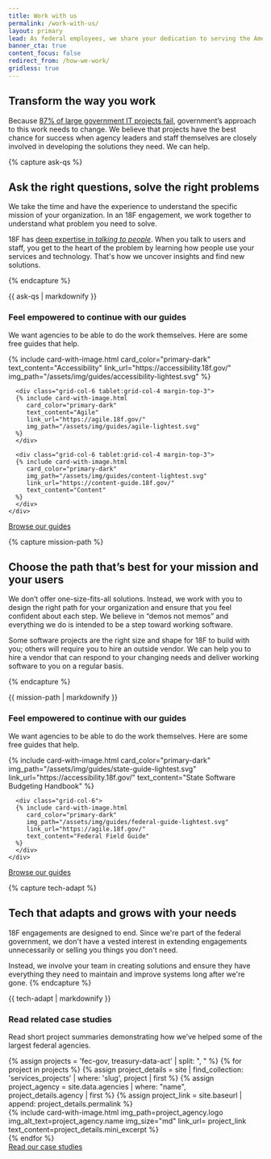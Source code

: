 ```yaml
---
title: Work with us
permalink: /work-with-us/
layout: primary
lead: As federal employees, we share your dedication to serving the American&nbsp;public. 
banner_cta: true
content_focus: false
redirect_from: /how-we-work/
gridless: true
---
```



<section class="usa-section usa-section--dark bg-primary-darker section-padding-6">
<div class="grid-container">
  <div class="grid-row">
    <div class="grid-col">
    <h2>Transform the way you work</h2>
    <p> 
        Because <a href="https://derisking-guide.18f.gov/" class="text-primary-lightest">87% of large government IT projects fail</a>, government’s approach to this work needs to change. We believe that projects have the best chance for success when agency leaders and staff themselves are closely involved in developing the solutions they need. We can help.
    </p>
    </div>
  </div>
</div>
</section>


{% capture ask-qs %}

## Ask the right questions, solve the right problems

We take the time and have the experience to understand the specific mission of your organization. In an 18F engagement, we work together to understand what problem you need to solve. 

18F has [deep expertise in _talking to people_](https://18f.gov/guides). When you talk to users and staff, you get to the heart of the problem by learning how people use your services and technology. That's how we uncover insights and find new solutions.

{% endcapture %}

<section class="usa-section bg-base-lightest"> 
  <div class="grid-container"> 
    <div class="grid-row grid-gap">
      <div class="tablet-lg:grid-col-7">
        {{ ask-qs | markdownify }}
      </div>
      <div class="tablet-lg:grid-col-5">
        <img src="{{ site.baseurl }}/assets/img/work-with-us/work-with-us-illo-1.svg" 
        alt=""
        >
      </div>
    </div> 
    <h3 class="text-normal"> Feel empowered to continue with our guides</h3>
    <p class="font-sans-lg"> We want agencies to be able to do the work themselves. Here are some free guides that help. </p>
    <div class="grid-row grid-gap-md">
      <div class="grid-col-6 tablet:grid-col-4 margin-top-3">
      {% include card-with-image.html 
         card_color="primary-dark"
         text_content="Accessibility"
         link_url="https://accessibility.18f.gov/"
         img_path="/assets/img/guides/accessibility-lightest.svg"
      %}
      </div>
      
      <div class="grid-col-6 tablet:grid-col-4 margin-top-3">
      {% include card-with-image.html 
         card_color="primary-dark"
         text_content="Agile"
         link_url="https://agile.18f.gov/"
         img_path="/assets/img/guides/agile-lightest.svg"
      %}
      </div>

      <div class="grid-col-6 tablet:grid-col-4 margin-top-3">
      {% include card-with-image.html 
         card_color="primary-dark"
         img_path="/assets/img/guides/content-lightest.svg"
         link_url="https://content-guide.18f.gov/"
         text_content="Content"
      %}
      </div>
    </div>
   <a href="{{ site.baseurl }}/guides/" class="usa-button usa-button--outline margin-top-3">
     Browse our guides 
   </a>
  </div>
</section>

  

{% capture mission-path %}

## Choose the path that’s best for your mission and your users

We don’t offer one-size-fits-all solutions. Instead, we work with you to design the right path for your organization and ensure that you feel confident about each step. We believe in “demos not memos” and everything we do is intended to be a step toward working software.

Some software projects are the right size and shape for 18F to build with you; others will require you to hire an outside vendor. We can help you to hire a vendor that can respond to your changing needs and deliver working software to you on a regular basis.

{% endcapture %}

<section class="usa-section"> 
  <div class="grid-container">
    <div class="grid-row">
      <div class="tablet-lg:grid-col-7">
         {{ mission-path | markdownify }}
      </div>
      <div class="tablet-lg:grid-col-5">
        <img src="{{ site.baseurl }}/assets/img/work-with-us/work-with-us-illo-2.svg" 
        alt=""
        >
      </div>
    </div>
    <h3 class="text-normal"> Feel empowered to continue with our guides</h3>
    <p class="font-sans-lg"> We want agencies to be able to do the work themselves. Here are some free guides that help. </p>
    <div class="grid-row grid-gap-md">
      <div class="grid-col-6">
      {% include card-with-image.html 
         card_color="primary-dark"
         img_path="/assets/img/guides/state-guide-lightest.svg"
         link_url="https://accessibility.18f.gov/"
         text_content="State Software Budgeting Handbook"
      %}
      </div>
      
      <div class="grid-col-6">
      {% include card-with-image.html 
         card_color="primary-dark"
         img_path="/assets/img/guides/federal-guide-lightest.svg"
         link_url="https://agile.18f.gov/"
         text_content="Federal Field Guide"
      %}
      </div>
    </div>
   <a href="{{ site.baseurl }}/guides/" class="usa-button usa-button--outline margin-top-3">
     Browse our guides 
   </a>
  </div>
</section>


{% capture tech-adapt %}

## Tech that adapts and grows with your needs

18F engagements are designed to end. Since we're part of the federal government, we don't have a vested interest in extending engagements unnecessarily or selling you things you don't need. 

Instead, we involve your team in creating solutions and ensure they have everything they need to maintain and improve systems long after we're gone.
{% endcapture %}



<section class="usa-section bg-base-lightest"> 
  <div class="grid-container">
    <div class="grid-row">
      <div class="tablet-lg:grid-col-7">
         {{ tech-adapt | markdownify }}
      </div>
      <div class="tablet-lg:grid-col-5">
        <img src="{{ site.baseurl }}/assets/img/work-with-us/work-with-us-illo-3.svg" 
        alt=""
        >
      </div>
    </div>
    <h3 class="text-normal">Read related case studies</h3>
    <p class="font-sans-lg">Read short project summaries demonstrating how we’ve helped some of the largest federal agencies.</p>
    <div class="grid-row grid-gap-md">
    {% assign projects = 'fec-gov, treasury-data-act' | split: ", " %}
    {% for project in projects %} 
      {% assign project_details = site | find_collection: 'services_projects' | where: 'slug', project | first %}
      {% assign project_agency = site.data.agencies | where: "name", project_details.agency | first %}
      {% assign project_link = site.baseurl | append: project_details.permalink %}
      <div class="grid-col-6">
        {% include card-with-image.html 
           img_path=project_agency.logo
           img_alt_text=project_agency.name
           img_size="md"
           link_url= project_link
           text_content=project_details.mini_excerpt
        %}
      </div>
    {% endfor %}
    </div>
   <a href="{{ site.baseurl }}/our-work/" class="usa-button usa-button--outline margin-top-3">
     Read our case studies
   </a>
  </div>
</section>
